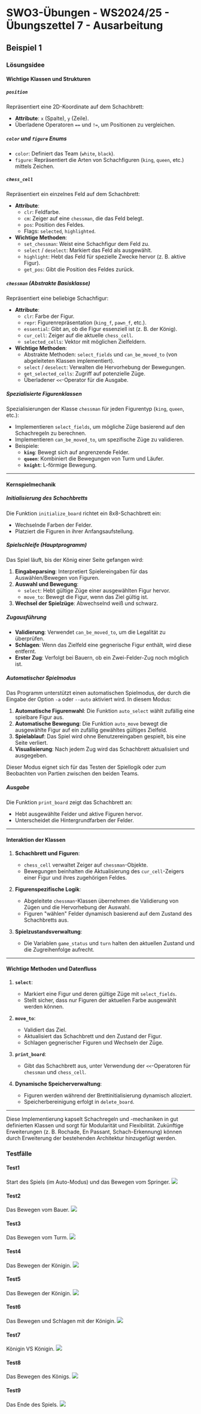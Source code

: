 # **SWO3-Übungen - WS2024/25 - Übungszettel 7 - Ausarbeitung**

## **Beispiel 1**

### **Lösungsidee**

#### Wichtige Klassen und Strukturen

##### **`position`**
Repräsentiert eine 2D-Koordinate auf dem Schachbrett:
- **Attribute**: `x` (Spalte), `y` (Zeile).
- Überladene Operatoren `==` und `!=`, um Positionen zu vergleichen.

##### **`color`** und **`figure`** Enums
- `color`: Definiert das Team (`white`, `black`).
- `figure`: Repräsentiert die Arten von Schachfiguren (`king`, `queen`, etc.) mittels Zeichen.

##### **`chess_cell`**
Repräsentiert ein einzelnes Feld auf dem Schachbrett:
- **Attribute**:
  - `clr`: Feldfarbe.
  - `cm`: Zeiger auf eine `chessman`, die das Feld belegt.
  - `pos`: Position des Feldes.
  - Flags: `selected`, `highlighted`.
- **Wichtige Methoden**:
  - `set_chessman`: Weist eine Schachfigur dem Feld zu.
  - `select` / `deselect`: Markiert das Feld als ausgewählt.
  - `highlight`: Hebt das Feld für spezielle Zwecke hervor (z. B. aktive Figur).
  - `get_pos`: Gibt die Position des Feldes zurück.

##### **`chessman`** (Abstrakte Basisklasse)
Repräsentiert eine beliebige Schachfigur:
- **Attribute**:
  - `clr`: Farbe der Figur.
  - `repr`: Figurenrepräsentation (`king_f`, `pawn_f`, etc.).
  - `essential`: Gibt an, ob die Figur essenziell ist (z. B. der König).
  - `cur_cell`: Zeiger auf die aktuelle `chess_cell`.
  - `selected_cells`: Vektor mit möglichen Zielfeldern.
- **Wichtige Methoden**:
  - Abstrakte Methoden: `select_fields` und `can_be_moved_to` (von abgeleiteten Klassen implementiert).
  - `select` / `deselect`: Verwalten die Hervorhebung der Bewegungen.
  - `get_selected_cells`: Zugriff auf potenzielle Züge.
  - Überladener `<<`-Operator für die Ausgabe.

##### **Spezialisierte Figurenklassen**
Spezialisierungen der Klasse `chessman` für jeden Figurentyp (`king`, `queen`, etc.):
- Implementieren `select_fields`, um mögliche Züge basierend auf den Schachregeln zu berechnen.
- Implementieren `can_be_moved_to`, um spezifische Züge zu validieren.
- Beispiele:
  - **`king`**: Bewegt sich auf angrenzende Felder.
  - **`queen`**: Kombiniert die Bewegungen von Turm und Läufer.
  - **`knight`**: L-förmige Bewegung.

---

#### Kernspielmechanik

##### **Initialisierung des Schachbretts**
Die Funktion `initialize_board` richtet ein 8x8-Schachbrett ein:
- Wechselnde Farben der Felder.
- Platziert die Figuren in ihrer Anfangsaufstellung.

##### **Spielschleife (Hauptprogramm)**
Das Spiel läuft, bis der König einer Seite gefangen wird:
1. **Eingabeparsing**: Interpretiert Spielereingaben für das Auswählen/Bewegen von Figuren.
2. **Auswahl und Bewegung**:
   - `select`: Hebt gültige Züge einer ausgewählten Figur hervor.
   - `move_to`: Bewegt die Figur, wenn das Ziel gültig ist.
3. **Wechsel der Spielzüge**: Abwechselnd weiß und schwarz.

##### **Zugausführung**
- **Validierung**: Verwendet `can_be_moved_to`, um die Legalität zu überprüfen.
- **Schlagen**: Wenn das Zielfeld eine gegnerische Figur enthält, wird diese entfernt.
- **Erster Zug**: Verfolgt bei Bauern, ob ein Zwei-Felder-Zug noch möglich ist.

##### **Automatischer Spielmodus**
Das Programm unterstützt einen automatischen Spielmodus, der durch die Eingabe der Option `-a` oder `--auto` aktiviert wird. In diesem Modus:
1. **Automatische Figurenwahl**: Die Funktion `auto_select` wählt zufällig eine spielbare Figur aus.
2. **Automatische Bewegung**: Die Funktion `auto_move` bewegt die ausgewählte Figur auf ein zufällig gewähltes gültiges Zielfeld.
3. **Spielablauf**: Das Spiel wird ohne Benutzereingaben gespielt, bis eine Seite verliert.
4. **Visualisierung**: Nach jedem Zug wird das Schachbrett aktualisiert und ausgegeben.

Dieser Modus eignet sich für das Testen der Spiellogik oder zum Beobachten von Partien zwischen den beiden Teams.

##### **Ausgabe**
Die Funktion `print_board` zeigt das Schachbrett an:
- Hebt ausgewählte Felder und aktive Figuren hervor.
- Unterscheidet die Hintergrundfarben der Felder.

---

#### Interaktion der Klassen

1. **Schachbrett und Figuren**:
   - `chess_cell` verwaltet Zeiger auf `chessman`-Objekte.
   - Bewegungen beinhalten die Aktualisierung des `cur_cell`-Zeigers einer Figur und ihres zugehörigen Feldes.

2. **Figurenspezifische Logik**:
   - Abgeleitete `chessman`-Klassen übernehmen die Validierung von Zügen und die Hervorhebung der Auswahl.
   - Figuren "wählen" Felder dynamisch basierend auf dem Zustand des Schachbretts aus.

3. **Spielzustandsverwaltung**:
   - Die Variablen `game_status` und `turn` halten den aktuellen Zustand und die Zugreihenfolge aufrecht.

---

#### Wichtige Methoden und Datenfluss

1. **`select`**:
   - Markiert eine Figur und deren gültige Züge mit `select_fields`.
   - Stellt sicher, dass nur Figuren der aktuellen Farbe ausgewählt werden können.

2. **`move_to`**:
   - Validiert das Ziel.
   - Aktualisiert das Schachbrett und den Zustand der Figur.
   - Schlagen gegnerischer Figuren und Wechseln der Züge.

3. **`print_board`**:
   - Gibt das Schachbrett aus, unter Verwendung der `<<`-Operatoren für `chessman` und `chess_cell`.

4. **Dynamische Speicherverwaltung**:
   - Figuren werden während der Brettinitialisierung dynamisch alloziert.
   - Speicherbereinigung erfolgt in `delete_board`.

---

Diese Implementierung kapselt Schachregeln und -mechaniken in gut definierten Klassen und sorgt für Modularität und Flexibilität. Zukünftige Erweiterungen (z. B. Rochade, En Passant, Schach-Erkennung) können durch Erweiterung der bestehenden Architektur hinzugefügt werden.


### **Testfälle**

#### **Test1**
Start des Spiels (im Auto-Modus) und das Bewegen vom Springer.
<img src="./doc/Test1.png">

#### **Test2**
Das Bewegen vom Bauer.
<img src="./doc/Test2.png">

#### **Test3**
Das Bewegen vom Turm.
<img src="./doc/Test3.png">

#### **Test4**
Das Bewegen der Königin.
<img src="./doc/Test4.png">

#### **Test5**
Das Bewegen der Königin.
<img src="./doc/Test5.png">

#### **Test6**
Das Bewegen und Schlagen mit der Königin.
<img src="./doc/Test6.png">

#### **Test7**
Königin VS Königin.
<img src="./doc/Test7.png">

#### **Test8**
Das Bewegen des Königs.
<img src="./doc/Test8.png">

#### **Test9**
Das Ende des Spiels.
<img src="./doc/Test9.png">
